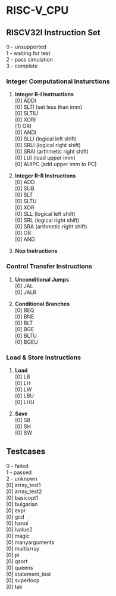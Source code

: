 # RISC-V_CPU

## RISCV32I Instruction Set 
0 - unsupported  
1 - waiting for test  
2 - pass simulation  
3 - complete  

### Integer Computational Insturctions
1. **Integer R-I Instructions**   
    [0] ADDI  
    [0] SLTI	(set less than imm)  
    [0] SLTIU  
    [0] XORI  
    [1] ORI  
    [0] ANDI  
    [0] SLLI	(logical left shift)  
    [0] SRLI	(logical right shift)  
    [0] SRAI	(arthmetic right shift)  
    [0] LUI	    (load upper imm)  
    [0] AUIPC	(add  upper imm to PC)

2. **Integer R-R Instructions**  
    [0] ADD  
    [0] SUB  
    [0] SLT  
    [0] SLTU  
    [0] XOR  
    [0] SLL	(logical left shift)  
    [0] SRL      (logical right shift)  
    [0] SRA	(arthmetic right shift)  
    [0] OR  
    [0] AND

3. **Nop Instructions**

### Control Transfer Instructions
1. **Unconditional Jumps**  
    [0] JAL  
  	[0] JALR  

2. **Conditional Branches**  
	[0] BEQ  
	[0] BNE  
	[0] BLT  
	[0] BGE  
	[0] BLTU  
	[0] BGEU  

### Load & Store Instructions
1. **Load**  
	[0] LB  
	[0] LH  
	[0] LW  
	[0] LBU  
	[0] LHU  
	
2. **Save**  
	[0] SB  
	[0] SH  
	[0] SW  

## Testcases
0 - failed  
1 - passed  
2 - unknown  
[0] array_test1  
[0] array_test2  
[0] basicopt1  
[0] bulgarian  
[0] expr  
[0] gcd  
[0] hanoi  
[0] lvalue2  
[0] magic  
[0] manyarguments  
[0] multiarray  
[0] pi  
[0] qsort  
[0] queens  
[0] statement_test  
[0] superloop  
[0] tak